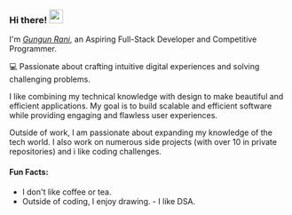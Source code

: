 ### Hi there! <img src="https://emojis.slackmojis.com/emojis/images/1536351075/4594/blob-wave.gif" width="25"/>
 
I'm [*Gungun Rani*](https://her-portfolio.vercel.app/), an Aspiring Full-Stack Developer and Competitive Programmer.


💻 Passionate about crafting intuitive digital experiences and solving challenging problems.
 
I like combining my technical knowledge with design to make beautiful and efficient applications. My goal is to build scalable and efficient software while providing engaging and flawless user experiences.

Outside of work, I am passionate about expanding my knowledge of the tech world. I also work on numerous side projects (with over 10 in private repositories) and i like coding challenges.

#### Fun Facts:
- I don't like coffee or tea.
- Outside of coding, I enjoy drawing.
- I like DSA.
